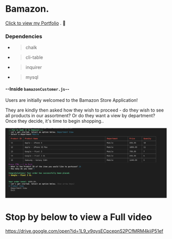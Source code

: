 # Bamazon.

[Click to view my Portfolio](https://kangkang0804.github.io/MyPortfolio/) . :100:

### Dependencies
- > chalk
- > cli-table
- > inquirer
- > mysql

#### --Inside `bamazonCustomer.js`--

Users are initially welcomed to the Bamazon Store Application!

They are kindly then asked how they wish to proceed - do they wish to see all products in our assortment? Or do they want a view by department? Once they decide, it's time to begin shopping..

![](images/createCart.png)


# Stop by below to view a Full video

https://drive.google.com/open?id=1L9_v9qysECpcepnS2PCfMRM4kijP51ef
